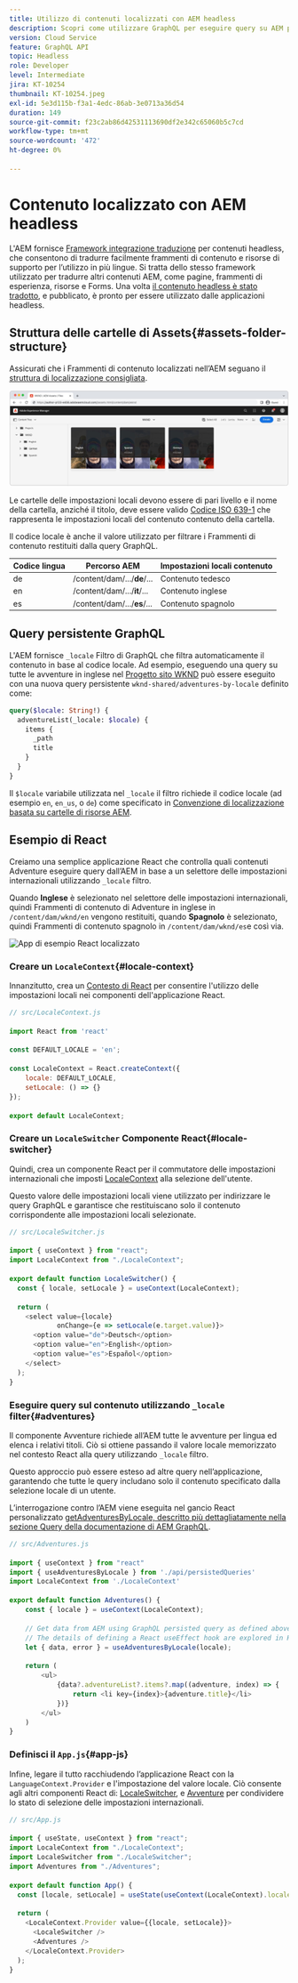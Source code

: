 ```yaml
---
title: Utilizzo di contenuti localizzati con AEM headless
description: Scopri come utilizzare GraphQL per eseguire query su AEM per contenuti localizzati.
version: Cloud Service
feature: GraphQL API
topic: Headless
role: Developer
level: Intermediate
jira: KT-10254
thumbnail: KT-10254.jpeg
exl-id: 5e3d115b-f3a1-4edc-86ab-3e0713a36d54
duration: 149
source-git-commit: f23c2ab86d42531113690df2e342c65060b5c7cd
workflow-type: tm+mt
source-wordcount: '472'
ht-degree: 0%

---
```


# Contenuto localizzato con AEM headless

L&#39;AEM fornisce [Framework integrazione traduzione](https://experienceleague.adobe.com/docs/experience-manager-cloud-service/content/sites/administering/reusing-content/translation/integration-framework.html) per contenuti headless, che consentono di tradurre facilmente frammenti di contenuto e risorse di supporto per l’utilizzo in più lingue. Si tratta dello stesso framework utilizzato per tradurre altri contenuti AEM, come pagine, frammenti di esperienza, risorse e Forms. Una volta [il contenuto headless è stato tradotto](https://experienceleague.adobe.com/docs/experience-manager-cloud-service/content/headless/journeys/translation/overview.html?lang=it), e pubblicato, è pronto per essere utilizzato dalle applicazioni headless.

## Struttura delle cartelle di Assets{#assets-folder-structure}

Assicurati che i Frammenti di contenuto localizzati nell’AEM seguano il [struttura di localizzazione consigliata](https://experienceleague.adobe.com/docs/experience-manager-cloud-service/content/headless/journeys/translation/getting-started.html#recommended-structure).

![Cartelle di risorse AEM localizzate](./assets/localized-content/asset-folders.jpg)

Le cartelle delle impostazioni locali devono essere di pari livello e il nome della cartella, anziché il titolo, deve essere valido [Codice ISO 639-1](https://en.wikipedia.org/wiki/List_of_ISO_639-1_codes) che rappresenta le impostazioni locali del contenuto contenuto della cartella.

Il codice locale è anche il valore utilizzato per filtrare i Frammenti di contenuto restituiti dalla query GraphQL.

| Codice lingua | Percorso AEM | Impostazioni locali contenuto |
|--------------------------------|----------|----------|
| de | /content/dam/.../**de**/... | Contenuto tedesco |
| en | /content/dam/.../**it**/... | Contenuto inglese |
| es | /content/dam/.../**es**/... | Contenuto spagnolo |

## Query persistente GraphQL

L&#39;AEM fornisce `_locale` Filtro di GraphQL che filtra automaticamente il contenuto in base al codice locale. Ad esempio, eseguendo una query su tutte le avventure in inglese nel [Progetto sito WKND](https://github.com/adobe/aem-guides-wknd) può essere eseguito con una nuova query persistente `wknd-shared/adventures-by-locale` definito come:

```graphql
query($locale: String!) {
  adventureList(_locale: $locale) {
    items {      
      _path
      title
    }
  }
}
```

Il `$locale` variabile utilizzata nel `_locale` il filtro richiede il codice locale (ad esempio `en`, `en_us`, o `de`) come specificato in [Convenzione di localizzazione basata su cartelle di risorse AEM](#assets-folder-structure).

## Esempio di React

Creiamo una semplice applicazione React che controlla quali contenuti Adventure eseguire query dall’AEM in base a un selettore delle impostazioni internazionali utilizzando `_locale` filtro.

Quando __Inglese__ è selezionato nel selettore delle impostazioni internazionali, quindi Frammenti di contenuto di Adventure in inglese in `/content/dam/wknd/en` vengono restituiti, quando __Spagnolo__ è selezionato, quindi Frammenti di contenuto spagnolo in `/content/dam/wknd/es`e così via.

![App di esempio React localizzato](./assets/localized-content/react-example.png)

### Creare un `LocaleContext`{#locale-context}

Innanzitutto, crea un [Contesto di React](https://reactjs.org/docs/context.html) per consentire l&#39;utilizzo delle impostazioni locali nei componenti dell&#39;applicazione React.

```javascript
// src/LocaleContext.js

import React from 'react'

const DEFAULT_LOCALE = 'en';

const LocaleContext = React.createContext({
    locale: DEFAULT_LOCALE, 
    setLocale: () => {}
});

export default LocaleContext;
```

### Creare un `LocaleSwitcher` Componente React{#locale-switcher}

Quindi, crea un componente React per il commutatore delle impostazioni internazionali che imposti [LocaleContext](#locale-context) alla selezione dell&#39;utente.

Questo valore delle impostazioni locali viene utilizzato per indirizzare le query GraphQL e garantisce che restituiscano solo il contenuto corrispondente alle impostazioni locali selezionate.

```javascript
// src/LocaleSwitcher.js

import { useContext } from "react";
import LocaleContext from "./LocaleContext";

export default function LocaleSwitcher() {
  const { locale, setLocale } = useContext(LocaleContext);

  return (
    <select value={locale}
            onChange={e => setLocale(e.target.value)}>
      <option value="de">Deutsch</option>
      <option value="en">English</option>
      <option value="es">Español</option>
    </select>
  );
}
```

### Eseguire query sul contenuto utilizzando `_locale` filter{#adventures}

Il componente Avventure richiede all’AEM tutte le avventure per lingua ed elenca i relativi titoli. Ciò si ottiene passando il valore locale memorizzato nel contesto React alla query utilizzando `_locale` filtro.

Questo approccio può essere esteso ad altre query nell’applicazione, garantendo che tutte le query includano solo il contenuto specificato dalla selezione locale di un utente.

L’interrogazione contro l’AEM viene eseguita nel gancio React personalizzato [getAdventuresByLocale, descritto più dettagliatamente nella sezione Query della documentazione di AEM GraphQL](./aem-headless-sdk.md).

```javascript
// src/Adventures.js

import { useContext } from "react"
import { useAdventuresByLocale } from './api/persistedQueries'
import LocaleContext from './LocaleContext'

export default function Adventures() {
    const { locale } = useContext(LocaleContext);

    // Get data from AEM using GraphQL persisted query as defined above 
    // The details of defining a React useEffect hook are explored in How to > AEM Headless SDK
    let { data, error } = useAdventuresByLocale(locale);

    return (
        <ul>
            {data?.adventureList?.items?.map((adventure, index) => { 
                return <li key={index}>{adventure.title}</li>
            })}
        </ul>
    )
}
```

### Definisci il `App.js`{#app-js}

Infine, legare il tutto racchiudendo l’applicazione React con la `LanguageContext.Provider` e l&#39;impostazione del valore locale. Ciò consente agli altri componenti React di: [LocaleSwitcher](#locale-switcher), e [Avventure](#adventures) per condividere lo stato di selezione delle impostazioni internazionali.

```javascript
// src/App.js

import { useState, useContext } from "react";
import LocaleContext from "./LocaleContext";
import LocaleSwitcher from "./LocaleSwitcher";
import Adventures from "./Adventures";

export default function App() {
  const [locale, setLocale] = useState(useContext(LocaleContext).locale);

  return (
    <LocaleContext.Provider value={{locale, setLocale}}>
      <LocaleSwitcher />
      <Adventures />
    </LocaleContext.Provider>
  );
}
```
